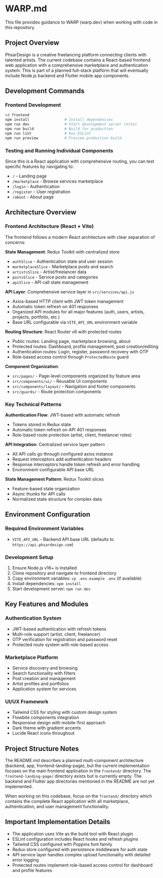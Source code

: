 # WARP.md

This file provides guidance to WARP (warp.dev) when working with code in this repository.

## Project Overview

PhsarDesign is a creative freelancing platform connecting clients with talented artists. The current codebase contains a React-based frontend web application with a comprehensive marketplace and authentication system. This is part of a planned full-stack platform that will eventually include Node.js backend and Flutter mobile app components.

## Development Commands

### Frontend Development
```bash
cd frontend
npm install                # Install dependencies
npm run dev                # Start development server (Vite)
npm run build              # Build for production
npm run lint               # Run ESLint
npm run preview            # Preview production build
```

### Testing and Running Individual Components
Since this is a React application with comprehensive routing, you can test specific features by navigating to:
- `/` - Landing page
- `/marketplace` - Browse services marketplace
- `/login` - Authentication
- `/register` - User registration
- `/about` - About page

## Architecture Overview

### Frontend Architecture (React + Vite)
The frontend follows a modern React architecture with clear separation of concerns:

**State Management**: Redux Toolkit with centralized store
- `authSlice` - Authentication state and user session
- `marketplaceSlice` - Marketplace posts and search
- `artistsSlice` - Artist/freelancer data
- `postsSlice` - Service posts and categories
- `apiSlice` - API call state management

**API Layer**: Comprehensive service layer in `src/services/api.js`
- Axios-based HTTP client with JWT token management
- Automatic token refresh on 401 responses
- Organized API modules for all major features (auth, users, artists, projects, portfolio, etc.)
- Base URL configurable via `VITE_API_URL` environment variable

**Routing Structure**: React Router v6 with protected routes
- Public routes: Landing page, marketplace browsing, about
- Protected routes: Dashboard, profile management, post creation/editing
- Authentication routes: Login, register, password recovery with OTP
- Role-based access control through `ProtectedRoute` guard

**Component Organization**:
- `src/pages/` - Page-level components organized by feature area
- `src/components/ui/` - Reusable UI components
- `src/components/layout/` - Navigation and footer components
- `src/guards/` - Route protection components

### Key Technical Patterns

**Authentication Flow**: JWT-based with automatic refresh
- Tokens stored in Redux state
- Automatic token refresh on API 401 responses
- Role-based route protection (artist, client, freelancer roles)

**API Integration**: Centralized service layer pattern
- All API calls go through configured axios instance
- Request interceptors add authentication headers
- Response interceptors handle token refresh and error handling
- Environment-configurable API base URL

**State Management Pattern**: Redux Toolkit slices
- Feature-based state organization
- Async thunks for API calls
- Normalized state structure for complex data

## Environment Configuration

### Required Environment Variables
- `VITE_API_URL` - Backend API base URL (defaults to `https://api.phsardesign.com`)

### Development Setup
1. Ensure Node.js v16+ is installed
2. Clone repository and navigate to frontend directory
3. Copy environment variables: `cp .env.example .env` (if available)
4. Install dependencies: `npm install`
5. Start development server: `npm run dev`

## Key Features and Modules

### Authentication System
- JWT-based authentication with refresh tokens
- Multi-role support (artist, client, freelancer)
- OTP verification for registration and password reset
- Protected route system with role-based access

### Marketplace Platform
- Service discovery and browsing
- Search functionality with filters
- Post creation and management
- Artist profiles and portfolios
- Application system for services

### UI/UX Framework
- Tailwind CSS for styling with custom design system
- Flowbite components integration
- Responsive design with mobile-first approach
- Dark theme with gradient accents
- Lucide React icons throughout

## Project Structure Notes

The README.md describes a planned multi-component architecture (backend, app, frontend-landing-page), but the current implementation focuses on the main frontend application in the `frontend/` directory. The `frontend-landing-page/` directory exists but is currently empty. The backend and Flutter app directories mentioned in the README are not yet implemented.

When working on this codebase, focus on the `frontend/` directory which contains the complete React application with all marketplace, authentication, and user management functionality.

## Important Implementation Details

- The application uses Vite as the build tool with React plugin
- ESLint configuration includes React hooks and refresh plugins
- Tailwind CSS configured with Poppins font family
- Redux store configured with persistence middleware for auth state
- API service layer handles complex upload functionality with detailed error logging
- Protected routes implement role-based access control for dashboard and profile features
